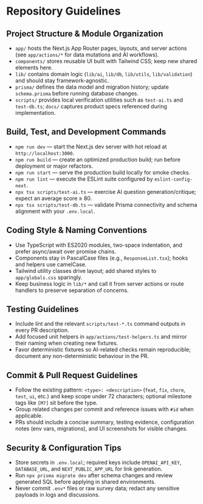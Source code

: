 # Repository Guidelines

## Project Structure & Module Organization
- `app/` hosts the Next.js App Router pages, layouts, and server actions (see `app/actions/*` for data mutations and AI workflows).
- `components/` stores reusable UI built with Tailwind CSS; keep new shared elements here.
- `lib/` contains domain logic (`lib/ai`, `lib/db`, `lib/utils`, `lib/validation`) and should stay framework-agnostic.
- `prisma/` defines the data model and migration history; update `schema.prisma` before running database changes.
- `scripts/` provides local verification utilities such as `test-ai.ts` and `test-db.ts`; `docs/` captures product specs referenced during implementation.

## Build, Test, and Development Commands
- `npm run dev` — start the Next.js dev server with hot reload at `http://localhost:3000`.
- `npm run build` — create an optimized production build; run before deployment or major refactors.
- `npm run start` — serve the production build locally for smoke checks.
- `npm run lint` — execute the ESLint suite configured by `eslint-config-next`.
- `npx tsx scripts/test-ai.ts` — exercise AI question generation/critique; expect an average score ≥ 80.
- `npx tsx scripts/test-db.ts` — validate Prisma connectivity and schema alignment with your `.env.local`.

## Coding Style & Naming Conventions
- Use TypeScript with ES2020 modules, two-space indentation, and prefer async/await over promise chains.
- Components stay in PascalCase files (e.g., `ResponseList.tsx`); hooks and helpers use camelCase.
- Tailwind utility classes drive layout; add shared styles to `app/globals.css` sparingly.
- Keep business logic in `lib/*` and call it from server actions or route handlers to preserve separation of concerns.

## Testing Guidelines
- Include lint and the relevant `scripts/test-*.ts` command outputs in every PR description.
- Add focused unit helpers in `app/actions/test-helpers.ts` and mirror their naming when creating new fixtures.
- Favor deterministic fixtures so AI-related checks remain reproducible; document any non-deterministic behaviour in the PR.

## Commit & Pull Request Guidelines
- Follow the existing pattern: `<type>: <description>` (`feat`, `fix`, `chore`, `test`, `ui`, etc.) and keep scope under 72 characters; optional milestone tags like `[M7]` sit before the type.
- Group related changes per commit and reference issues with `#id` when applicable.
- PRs should include a concise summary, testing evidence, configuration notes (env vars, migrations), and UI screenshots for visible changes.

## Security & Configuration Tips
- Store secrets in `.env.local`; required keys include `OPENAI_API_KEY`, `DATABASE_URL`, and `NEXT_PUBLIC_APP_URL` for link generation.
- Run `npx prisma migrate dev` after schema changes and review generated SQL before applying in shared environments.
- Never commit `.env*` files or raw survey data; redact any sensitive payloads in logs and discussions.
